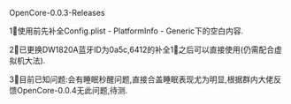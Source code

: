 OpenCore-0.0.3-Releases

1⃣️使用前先补全Config.plist - PlatformInfo - Generic下的空白内容.

2⃣️已更换DW1820A蓝牙ID为0a5c,6412的补全1⃣️之后可以直接使用(仍需配合虚拟机大法).

3⃣️目前已知问题:会有睡眠秒醒问题,直接合盖睡眠表现尤为明显,根据群内大佬反馈OpenCore-0.0.4无此问题,待测.





